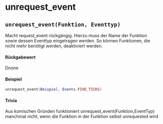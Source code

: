 # unrequest\_event

## `unrequest_event(Funktion, Eventtyp)`

Macht request\_event rückgängig. Hierzu muss der Name der Funktion sowie dessen Eventtyp eingetragen werden. So können Funktionen, die nicht mehr benötigt werden, deaktiviert werden.

#### Rückgabewert

Dnone

#### Beispiel

```lua
unrequest_event(Beispiel, Events.FIVE_TICKS)
```

#### Trivia

Aus komischen Gründen funktioniert unrequest\_event(Funktion,EventTyp) manchmal nicht, wenn die Funktion in der Funktion selbst unrequested wird
